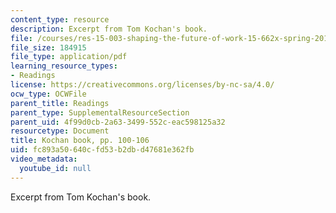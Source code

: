 ```yaml
---
content_type: resource
description: Excerpt from Tom Kochan's book.
file: /courses/res-15-003-shaping-the-future-of-work-15-662x-spring-2016/fc893a50640cfd53b2dbd47681e362fb_MITRES_15_003S16_pp100-106.pdf
file_size: 184915
file_type: application/pdf
learning_resource_types:
- Readings
license: https://creativecommons.org/licenses/by-nc-sa/4.0/
ocw_type: OCWFile
parent_title: Readings
parent_type: SupplementalResourceSection
parent_uid: 4f99d0cb-2a63-3499-552c-eac598125a32
resourcetype: Document
title: Kochan book, pp. 100-106
uid: fc893a50-640c-fd53-b2db-d47681e362fb
video_metadata:
  youtube_id: null
---
```

Excerpt from Tom Kochan's book.